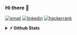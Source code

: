 ### Hi there 👋

[![email](https://img.shields.io/badge/turuu@dev.mn-D14836.svg?&style=flat-square&logo=gmail&logoColor=white)](mailto:turuu@dev.mn)
[![linkedin](https://img.shields.io/badge/linkedin-%230077B5.svg?&style=flat-square&logo=linkedin&logoColor=white)](https://linkedin.com/in/turtuvshin)
[![hackerrank](https://img.shields.io/badge/hackerrank-2EC866.svg?&style=flat-square&logo=hackerrank&logoColor=white)](https://hackerrank.com/turtuvshin)

<!-- <details>	
  <summary><b>📊 This week I spent my time on</b></summary>

[![Turtuvshin's coding stats](https://github-readme-stats.vercel.app/api/wakatime?username=turtuvshin&layout=compact)](https://github.com/tortuvshin)

</details> -->


<details>	
  <summary><b>⚡ Github Stats</b></summary>

<img height="180em" src="https://github-readme-stats.vercel.app/api?username=tortuvshin&show_icons=true&hide_border=true&count_private=true" />
<img height="180em" src="https://github-readme-stats.vercel.app/api/top-langs/?username=tortuvshin&show_icons=true&hide_border=true&layout=compact&langs_count=10&exclude_repo=boxshop,bella,taracode,university,newsfeed,devtools"/>
</details>
